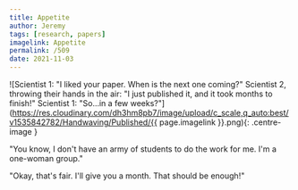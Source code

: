 ```yaml
---
title: Appetite
author: Jeremy
tags: [research, papers]
imagelink: Appetite
permalink: /509
date: 2021-11-03
---
```


![Scientist 1: "I liked your paper. When is the next one coming?" Scientist 2, throwing their hands in the air: "I just published it, and it took months to finish!" Scientist 1: "So...in a few weeks?"](https://res.cloudinary.com/dh3hm8pb7/image/upload/c_scale,q_auto:best/v1535842782/Handwaving/Published/{{ page.imagelink }}.png){: .centre-image }

"You know, I don't have an army of students to do the work for me. I'm a one-woman group."

"Okay, that's fair. I'll give you a month. That should be enough!"
